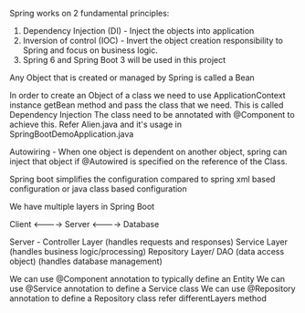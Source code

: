 Spring works on 2 fundamental principles:
1. Dependency Injection (DI) - Inject the objects into application
2. Inversion of control (IOC) - Invert the object creation responsibility to Spring and focus
on business logic.
3. Spring 6 and Spring Boot 3 will be used in this project

Any Object that is created or managed by Spring is called a Bean

In order to create an Object of a class we need to use ApplicationContext instance
getBean method and pass the class that we need. This is called Dependency Injection
The class need to be annotated with @Component to achieve this. Refer Alien.java
and it's usage in SpringBootDemoApplication.java

Autowiring - When one object is dependent on another object, spring can inject that
object if @Autowired is specified on the reference of the Class.

Spring boot simplifies the configuration compared to spring xml based
configuration or java class based configuration

We have multiple layers in Spring Boot

Client <----> Server <----> Database

Server - Controller Layer (handles requests and responses)
         Service Layer (handles business logic/processing)
         Repository Layer/ DAO (data access object) (handles database management)

We can use @Component annotation to typically define an Entity
We can use @Service annotation to define a Service class
We can use @Repository annotation to define a Repository class
 refer differentLayers method
